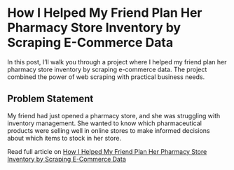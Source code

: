 # How I Helped My Friend Plan Her Pharmacy Store Inventory by Scraping E-Commerce Data

In this post, I’ll walk you through a project where I helped my friend plan her pharmacy store inventory by scraping e-commerce data. The project combined the power of web scraping with practical business needs.

## Problem Statement

My friend had just opened a pharmacy store, and she was struggling with inventory management. She wanted to know which pharmaceutical products were selling well in online stores to make informed decisions about which items to stock in her store.

Read full article on [How I Helped My Friend Plan Her Pharmacy Store Inventory by Scraping E-Commerce Data](https://medium.com/@whiteboardprogrammer/how-i-helped-my-friend-plan-her-pharmacy-store-inventory-by-scraping-e-commerce-data-c3be7931abdb)
